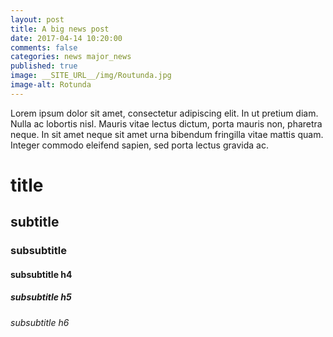 ```yaml
---
layout: post
title: A big news post
date: 2017-04-14 10:20:00
comments: false
categories: news major_news
published: true
image: __SITE_URL__/img/Routunda.jpg
image-alt: Rotunda
---
```


Lorem ipsum dolor sit amet, consectetur adipiscing elit. In ut pretium diam. Nulla ac lobortis nisl. Mauris vitae lectus dictum, porta mauris non, pharetra neque. In sit amet neque sit amet urna bibendum fringilla vitae mattis quam. Integer commodo eleifend sapien, sed porta lectus gravida ac.

<!--more-->

<h1>title</h1>

<h2>subtitle</h2>

<h3>subsubtitle</h3>

<h4>subsubtitle h4</h4>

<h5>subsubtitle h5</h5>

<h6>subsubtitle h6</h6>
